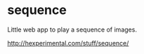sequence
========

Little web app to play a sequence of images. 


http://hexperimental.com/stuff/sequence/
